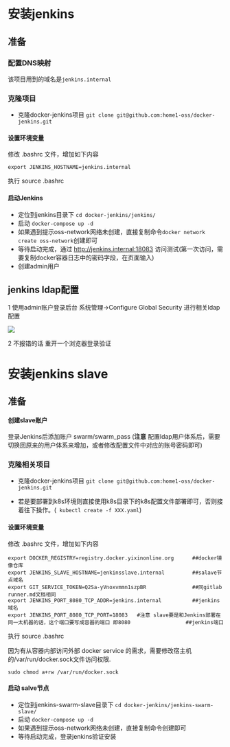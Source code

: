 # 安装jenkins

## 准备

### 配置DNS映射

该项目用到的域名是`jenkins.internal`

### 克隆项目

- 克隆docker-jenkins项目 `git clone git@github.com:home1-oss/docker-jenkins.git`

#### 设置环境变量

修改 .bashrc 文件，增加如下内容

    export JENKINS_HOSTNAME=jenkins.internal

执行 source .bashrc

#### 启动Jenkins

- 定位到jenkins目录下 `cd docker-jenkins/jenkins/`
- 启动 `docker-compose up -d`
- 如果遇到提示oss-network网络未创建，直接复制命令`docker network create oss-network`创建即可
- 等待启动完成，通过 http://jenkins.internal:18083 访问测试(第一次访问，需要复制docker容器日志中的密码字段，在页面输入)
- 创建admin用户

## jenkins ldap配置

1 使用admin账户登录后台 系统管理->Configure Global Security 进行相关ldap配置

![](media/images/jenkins-ldap01.png)

2 不报错的话 重开一个浏览器登录验证


# 安装jenkins slave

## 准备


#### 创建slave账户

登录Jenkins后添加账户 swarm/swarm_pass (**注意** 配置ldap用户体系后，需要切换回原来的用户体系来增加，或者修改配置文件中对应的账号密码即可)

### 克隆相关项目

- 克隆docker-jenkins项目 `git clone git@github.com:home1-oss/docker-jenkins.git`

- 若是要部署到k8s环境则直接使用k8s目录下的k8s配置文件部署即可，否则接着往下操作。(` kubectl create -f XXX.yaml`)


#### 设置环境变量

修改 .bashrc 文件，增加如下内容

    export DOCKER_REGISTRY=registry.docker.yixinonline.org      ##docker镜像仓库
    export JENKINS_SLAVE_HOSTNAME=jenkinsslave.internal         ##salave节点域名
    export GIT_SERVICE_TOKEN=Q2Sa-yVnoxvmmn1szpBR               ##同gitlab runner.md文档相同
    export JENKINS_PORT_8080_TCP_ADDR=jenkins.internal          ##jenkins域名
    export JENKINS_PORT_8080_TCP_PORT=18083   #注意 slave要是和Jenkins部署在同一太机器的话，这个端口要写成容器的端口 即8080                  ##jenkins端口

执行 source .bashrc

因为有从容器内部访问外部 docker service 的需求，需要修改宿主机的/var/run/docker.sock文件访问权限.

    sudo chmod a+rw /var/run/docker.sock


#### 启动 salve节点

- 定位到jenkins-swarm-slave目录下 `cd docker-jenkins/jenkins-swarm-slave/`
- 启动 `docker-compose up -d`
- 如果遇到提示oss-network网络未创建，直接复制命令创建即可
- 等待启动完成，登录jenkins验证安装
